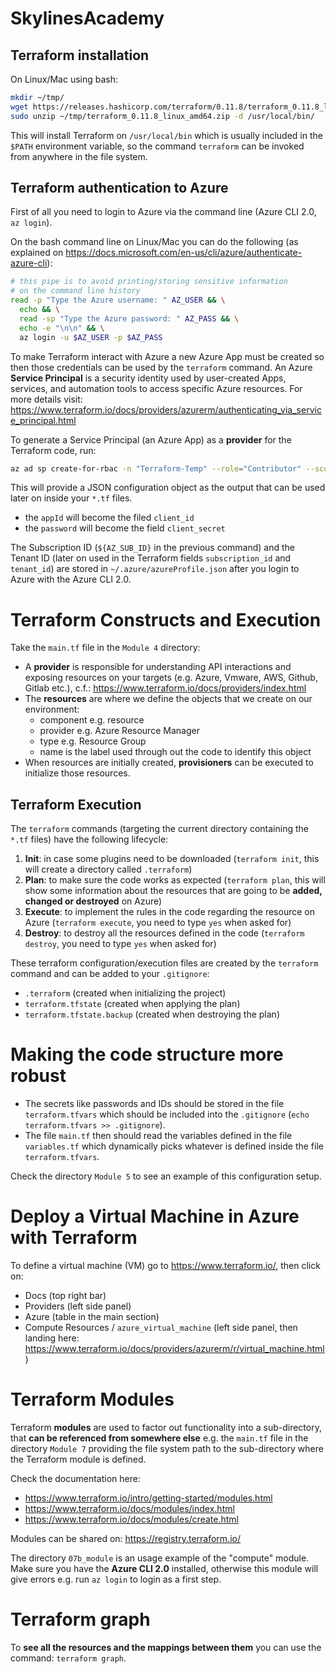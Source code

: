 # SkylinesAcademy

## Terraform installation

On Linux/Mac using bash:

```sh
mkdir ~/tmp/
wget https://releases.hashicorp.com/terraform/0.11.8/terraform_0.11.8_linux_amd64.zip -P ~/tmp/
sudo unzip ~/tmp/terraform_0.11.8_linux_amd64.zip -d /usr/local/bin/
```

This will install Terraform on `/usr/local/bin` which is usually included in the `$PATH` environment variable,
so the command `terraform` can be invoked from anywhere in the file system.

## Terraform authentication to Azure

First of all you need to login to Azure via the command line (Azure CLI 2.0, `az login`).

On the bash command line on Linux/Mac you can do the following (as explained on https://docs.microsoft.com/en-us/cli/azure/authenticate-azure-cli):

```sh
# this pipe is to avoid printing/storing sensitive information
# on the command line history
read -p "Type the Azure username: " AZ_USER && \
  echo && \
  read -sp "Type the Azure password: " AZ_PASS && \
  echo -e "\n\n" && \
  az login -u $AZ_USER -p $AZ_PASS
```

To make Terraform interact with Azure a new Azure App must be created so then those credentials can be used by the `terraform` command. An Azure **Service Principal** is a security identity used by user-created Apps,
services, and automation tools to access specific Azure resources. For more details visit: https://www.terraform.io/docs/providers/azurerm/authenticating_via_service_principal.html

To generate a Service Principal (an Azure App) as a **provider** for the Terraform code,
run:

```sh
az ad sp create-for-rbac -n "Terraform-Temp" --role="Contributor" --scope="/subscriptions/${AZ_SUB_ID}"
```

This will provide a JSON configuration object as the output that can be used later on inside your `*.tf` files.

- the `appId` will become the filed `client_id`
- the `password` will become the field `client_secret`

The Subscription ID (`${AZ_SUB_ID}` in the previous command) and the Tenant ID (later on used in the Terraform fields `subscription_id` and `tenant_id`) are stored in `~/.azure/azureProfile.json` after you login to Azure with the Azure CLI 2.0.

# Terraform Constructs and Execution

Take the `main.tf` file in the `Module 4` directory:

- A **provider** is responsible for understanding API interactions and exposing resources on your targets (e.g. Azure, Vmware, AWS, Github, Gitlab etc.), c.f.:
  https://www.terraform.io/docs/providers/index.html
- The **resources** are where we define the objects that we create on our environment:
  - component e.g. resource
  - provider e.g. Azure Resource Manager
  - type e.g. Resource Group
  - name is the label used through out the code to identify this object
- When resources are initially created, **provisioners** can be executed to initialize those resources.

## Terraform Execution

The `terraform` commands (targeting the current directory containing the `*.tf` files) have the following lifecycle:

1. **Init**: in case some plugins need to be downloaded (`terraform init`,
   this will create a directory called `.terraform`)
2. **Plan**: to make sure the code works as expected (`terraform plan`,
   this will show some information about the resources that are going to be
   **added, changed or destroyed** on Azure)
2. **Execute**: to implement the rules in the code regarding the resource
   on Azure (`terraform execute`, you need to type `yes` when asked for)
3. **Destroy**: to destroy all the resources defined in the code
   (`terraform destroy`, you need to type `yes` when asked for)

These terraform configuration/execution files are created by the `terraform` command and can be added to your `.gitignore`:

- `.terraform` (created when initializing the project)
- `terraform.tfstate` (created when applying the plan)
- `terraform.tfstate.backup` (created when destroying the plan)

# Making the code structure more robust

- The secrets like passwords and IDs should be stored in the file `terraform.tfvars`
  which should be included into the `.gitignore`
  (`echo terraform.tfvars >> .gitignore`).
- The file `main.tf` then should read the variables defined in the file `variables.tf`
  which dynamically picks whatever is defined inside the file `terraform.tfvars`.

Check the directory `Module 5` to see an example of this configuration setup.

# Deploy a Virtual Machine in Azure with Terraform

To define a virtual machine (VM) go to https://www.terraform.io/, then click on:
- Docs (top right bar)
- Providers (left side panel)
- Azure (table in the main section)
- Compute Resources / `azure_virtual_machine` (left side panel, then landing here: https://www.terraform.io/docs/providers/azurerm/r/virtual_machine.html)

# Terraform Modules

Terraform **modules** are used to factor out functionality into a sub-directory,
that **can be referenced from somewhere else** e.g. the `main.tf` file in the directory `Module 7` providing the
file system path to the sub-directory where the Terraform module is defined.

Check the documentation here:

- https://www.terraform.io/intro/getting-started/modules.html
- https://www.terraform.io/docs/modules/index.html
- https://www.terraform.io/docs/modules/create.html

Modules can be shared on: https://registry.terraform.io/

The directory `07b_module` is an usage example of the "compute" module.
Make sure you have the **Azure CLI 2.0** installed, otherwise this
module will give errors e.g. run `az login` to login as a first step.

# Terraform graph

To **see all the resources and the mappings between them** you can use
the command: `terraform graph`.
